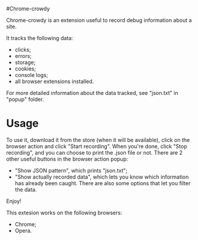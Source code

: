 #Chrome-crowdy

Chrome-crowdy is an extension useful to record debug information about a site.

It tracks the following data:
- clicks;
- errors;
- storage;
- cookies;
- console logs;
- all browser extensions installed.

For more detailed information about the data tracked, see "json.txt" in "popup" folder.

# Usage

To use it, download it from the store (when it will be available), click on the browser action and click "Start recording". When you're done, click "Stop recording", and you can choose to print the .json file or not.
There are 2 other useful buttons in the browser action popup:
- "Show JSON pattern", which prints "json.txt";
- "Show actually recorded data", which lets you know which information has already been caught. There are also some options that let you filter the data.

Enjoy!

This extesion works on the following browsers:
- Chrome;
- Opera.
